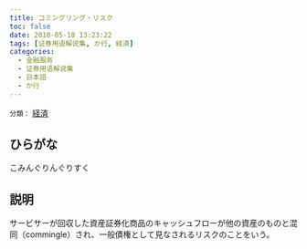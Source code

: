 ```yaml
---
title: コミングリング・リスク
toc: false
date: 2018-05-18 13:23:22
tags: [证券用语解说集, か行, 経済]
categories:
  - 金融服务
  - 证券用语解说集
  - 日本語
  - か行
---
```


`分類：` [経済](/tags/経済/)

## ひらがな

こみんぐりんぐりすく

## 説明

サービサーが回収した資産証券化商品のキャッシュフローが他の資産のものと混同（commingle）され、一般債権として見なされるリスクのことをいう。
